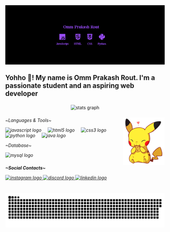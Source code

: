 <img src="pics/Background.png" align="center" width="1000"/>
<h2 align="left">Yohho 👋! My name is Omm Prakash Rout. I'm a passionate student and an aspiring web developer</h2>

###

<div align="center">
  <img src="https://github-readme-stats.vercel.app/api?username=Omm123-dev&hide_title=false&hide_rank=false&show_icons=true&include_all_commits=true&count_private=true&disable_animations=false&theme=dark&locale=en&hide_border=false" height="150" alt="stats graph"  />
</div>

###

<img align="right" height="150" src="pics/pikachucookie.gif"  />

###

<div align="left">
  <p>~<I>Languages & Tools<I>~</p>
  <img src="https://cdn.jsdelivr.net/gh/devicons/devicon/icons/javascript/javascript-original.svg" height="30" alt="javascript logo"  />
  <img width="12" />
  <img src="https://cdn.simpleicons.org/html5/E34F26" height="30" alt="html5 logo"  />
  <img width="12" />
  <img src="https://cdn.simpleicons.org/css3/1572B6" height="30" alt="css3 logo"  />
  <img width="12" />
  <img src="https://cdn.jsdelivr.net/gh/devicons/devicon/icons/python/python-original.svg" height="30" alt="python logo"  />
  <img width="12" />
  <img src="https://cdn.jsdelivr.net/gh/devicons/devicon/icons/java/java-original.svg" height="30" alt="java logo"  />
  <img width="12" />
  <br>

  <p>~Database~</p>
  <img src="https://cdn.simpleicons.org/mysql/4479A1" height="30" alt="mysql logo"  />
</div>

###
<p><b>~Social Contacts~</b></p>
<div align="left">
  <a href="https://www.instagram.com/ommprout_/" target="_blank">
    <img src="https://img.shields.io/static/v1?message=Instagram&logo=instagram&label=&color=E4405F&logoColor=white&labelColor=&style=for-the-badge" height="35" alt="instagram logo"  />
  </a>
  <a href="https://discord.com/users/769262481763336232" target="_blank">
    <img src="https://img.shields.io/static/v1?message=Discord&logo=discord&label=&color=7289DA&logoColor=white&labelColor=&style=for-the-badge" height="35" alt="discord logo"  />
  </a>
  <a href="https://www.linkedin.com/in/omm-prakash-rout/" target="_blank">
    <img src="https://img.shields.io/static/v1?message=LinkedIn&logo=linkedin&label=&color=0077B5&logoColor=white&labelColor=&style=for-the-badge" height="35" alt="linkedin logo"  />
  </a>
</div>

###

<br clear="both">

<img src="https://github.com/Jack-O-trades/Jack-O-trades/blob/output/github-snake-dark.svg" alt="Snake animation" />

###


